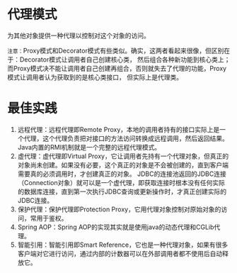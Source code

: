 # 代理模式
为其他对象提供一种代理以控制对这个对象的访问。

`注意：`Proxy模式和Decorator模式有些类似。确实，这两者看起来很像，但区别在于：Decorator模式让调用者自己创建核心类，
然后组合各种新功能到核心类上；而Proxy模式决不能让调用者自己创建再组合，否则就失去了代理的功能，Proxy模式让调用者认为获取到的是核心类接口，
但实际上是代理类。

# 最佳实践
1. 远程代理：远程代理即Remote Proxy，本地的调用者持有的接口实际上是一个代理，这个代理负责把对接口的方法访问转换成远程调用，然后返回结果。Java内置的RMI机制就是一个完整的远程代理模式。
2. 虚代理：虚代理即Virtual Proxy，它让调用者先持有一个代理对象，但真正的对象尚未创建。如果没有必要，这个真正的对象是不会被创建的，直到客户端需要真的必须调用时，才创建真正的对象。
JDBC的连接池返回的JDBC连接（Connection对象）就可以是一个虚代理，即获取连接时根本没有任何实际的数据库连接，直到第一次执行JDBC查询或更新操作时，才真正创建实际的JDBC连接。
3. 保护代理：保护代理即Protection Proxy，它用代理对象控制对原始对象的访问，常用于鉴权。
4. Spring AOP：Spring AOP的实现其实就是使用java的动态代理和CGLib代理。
5. 智能引用：智能引用即Smart Reference，它也是一种代理对象，如果有很多客户端对它进行访问，通过内部的计数器可以在外部调用者都不使用后自动释放它。
